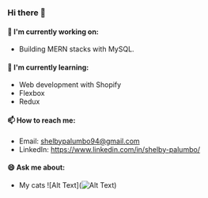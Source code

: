 ### Hi there 👋

#### 🔭 I'm currently working on:

- Building MERN stacks with MySQL.

#### 🌱 I'm currently learning:

- Web development with Shopify
- Flexbox
- Redux

#### 📫 How to reach me:

- Email: shelbypalumbo94@gmail.com
- LinkedIn: https://www.linkedin.com/in/shelby-palumbo/

#### 😄 Ask me about:

- My cats
![Alt Text](![Alt Text](https://media.giphy.com/media/vFKqnCdLPNOKc/giphy.gif))
  <!--
  **shelbypalumbo/shelbypalumbo** is a ✨ _special_ ✨ repository because its `README.md` (this file) appears on your GitHub profile.

Here are some ideas to get you started:

- 🔭 I’m currently working on ...
- 🌱 I’m currently learning ...
- 👯 I’m looking to collaborate on ...
- 🤔 I’m looking for help with ...
- 💬 Ask me about ...
- 📫 How to reach me: ...
- 😄 Pronouns: ...
- ⚡ Fun fact: ...
  -->

